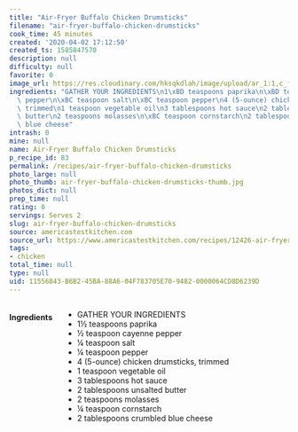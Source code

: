 ```yaml
---
title: "Air-Fryer Buffalo Chicken Drumsticks"
filename: "air-fryer-buffalo-chicken-drumsticks"
cook_time: 45 minutes
created: '2020-04-02 17:12:50'
created_ts: 1585847570
description: null
difficulty: null
favorite: 0
image_url: https://res.cloudinary.com/hksqkdlah/image/upload/ar_1:1,c_fill,dpr_2.0,f_auto,fl_lossy.progressive.strip_profile,g_faces:auto,q_auto:low,w_344/SFS_BuffaloChickenDrumsticks_37_xmgjnt
ingredients: "GATHER YOUR INGREDIENTS\n1\xBD teaspoons paprika\n\xBD teaspoon cayenne\
  \ pepper\n\xBC teaspoon salt\n\xBC teaspoon pepper\n4 (5-ounce) chicken drumsticks,\
  \ trimmed\n1 teaspoon vegetable oil\n3 tablespoons hot sauce\n2 tablespoons unsalted\
  \ butter\n2 teaspoons molasses\n\xBC teaspoon cornstarch\n2 tablespoons crumbled\
  \ blue cheese"
intrash: 0
mine: null
name: Air-Fryer Buffalo Chicken Drumsticks
p_recipe_id: 83
permalink: /recipes/air-fryer-buffalo-chicken-drumsticks
photo_large: null
photo_thumb: air-fryer-buffalo-chicken-drumsticks-thumb.jpg
photos_dict: null
prep_time: null
rating: 0
servings: Serves 2
slug: air-fryer-buffalo-chicken-drumsticks
source: americastestkitchen.com
source_url: https://www.americastestkitchen.com/recipes/12426-air-fryer-buffalo-chicken-drumsticks?incode=MCSBM00L0&ref=new_search_experience_2
tags:
- chicken
total_time: null
type: null
uid: 11556843-B6B2-45BA-88A6-04F783705E70-9482-0000064CD8D6239D
---
```

<div class="large-8 medium-7 columns" id="writeup">	</div><!-- #writeup -->
</div><!-- #row-one -->
<div class="row" id="row-two">	<div class="medium-4 small-5 columns" id="ingredients"><h4>Ingredients</h4><div class="box box-ingredients content"><ul>
<li>GATHER YOUR INGREDIENTS</li>
<li>1½ teaspoons paprika</li>
<li>½ teaspoon cayenne pepper</li>
<li>¼ teaspoon salt</li>
<li>¼ teaspoon pepper</li>
<li>4 (5-ounce) chicken drumsticks, trimmed</li>
<li>1 teaspoon vegetable oil</li>
<li>3 tablespoons hot sauce</li>
<li>2 tablespoons unsalted butter</li>
<li>2 teaspoons molasses</li>
<li>¼ teaspoon cornstarch</li>
<li>2 tablespoons crumbled blue cheese</li>
</ul>
</div>	</div>	<div class="medium-6 small-7 columns" id="directions">	</div>
